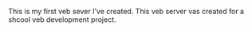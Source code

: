 This is my first veb sever I've created.
This veb server vas created for a shcool veb development project.
